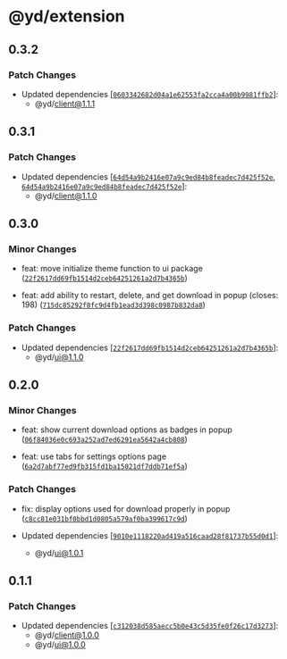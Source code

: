 # @yd/extension

## 0.3.2

### Patch Changes

- Updated dependencies [[`0603342682d04a1e62553fa2cca4a00b9981ffb2`](https://github.com/jordanshatford/youtube-downloader/commit/0603342682d04a1e62553fa2cca4a00b9981ffb2)]:
  - @yd/client@1.1.1

## 0.3.1

### Patch Changes

- Updated dependencies [[`64d54a9b2416e07a9c9ed84b8feadec7d425f52e`](https://github.com/jordanshatford/youtube-downloader/commit/64d54a9b2416e07a9c9ed84b8feadec7d425f52e), [`64d54a9b2416e07a9c9ed84b8feadec7d425f52e`](https://github.com/jordanshatford/youtube-downloader/commit/64d54a9b2416e07a9c9ed84b8feadec7d425f52e)]:
  - @yd/client@1.1.0

## 0.3.0

### Minor Changes

- feat: move initialize theme function to ui package ([`22f2617dd69fb1514d2ceb64251261a2d7b4365b`](https://github.com/jordanshatford/youtube-downloader/commit/22f2617dd69fb1514d2ceb64251261a2d7b4365b))

- feat: add ability to restart, delete, and get download in popup (closes: 198) ([`715dc85292f8fc9d4fb1ead3d398c0987b832da8`](https://github.com/jordanshatford/youtube-downloader/commit/715dc85292f8fc9d4fb1ead3d398c0987b832da8))

### Patch Changes

- Updated dependencies [[`22f2617dd69fb1514d2ceb64251261a2d7b4365b`](https://github.com/jordanshatford/youtube-downloader/commit/22f2617dd69fb1514d2ceb64251261a2d7b4365b)]:
  - @yd/ui@1.1.0

## 0.2.0

### Minor Changes

- feat: show current download options as badges in popup ([`06f84036e0c693a252ad7ed6291ea5642a4cb808`](https://github.com/jordanshatford/youtube-downloader/commit/06f84036e0c693a252ad7ed6291ea5642a4cb808))

- feat: use tabs for settings options page ([`6a2d7abf77ed9fb315fd1ba15021df7ddb71ef5a`](https://github.com/jordanshatford/youtube-downloader/commit/6a2d7abf77ed9fb315fd1ba15021df7ddb71ef5a))

### Patch Changes

- fix: display options used for download properly in popup ([`c8cc81e031bf0bbd1d0805a579af0ba399617c9d`](https://github.com/jordanshatford/youtube-downloader/commit/c8cc81e031bf0bbd1d0805a579af0ba399617c9d))

- Updated dependencies [[`9010e1118220ad419a516caad28f81737b55d0d1`](https://github.com/jordanshatford/youtube-downloader/commit/9010e1118220ad419a516caad28f81737b55d0d1)]:
  - @yd/ui@1.0.1

## 0.1.1

### Patch Changes

- Updated dependencies [[`c312038d585aecc5b0e43c5d35fe0f26c17d3273`](https://github.com/jordanshatford/youtube-downloader/commit/c312038d585aecc5b0e43c5d35fe0f26c17d3273)]:
  - @yd/client@1.0.0
  - @yd/ui@1.0.0
